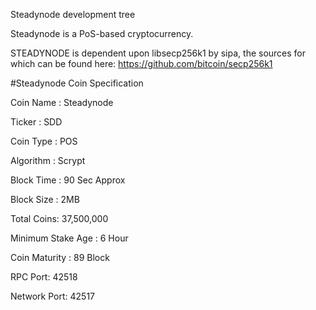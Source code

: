 
Steadynode development tree

Steadynode is a PoS-based cryptocurrency.

STEADYNODE is dependent upon libsecp256k1 by sipa, the sources for which can be found here:
https://github.com/bitcoin/secp256k1

#Steadynode Coin Specification

Coin Name : Steadynode

Ticker : SDD

Coin Type : POS

Algorithm : Scrypt

Block Time : 90 Sec Approx

Block Size : 2MB

Total Coins: 37,500,000

Minimum Stake Age : 6 Hour

Coin Maturity : 89 Block

RPC Port: 42518

Network Port: 42517

